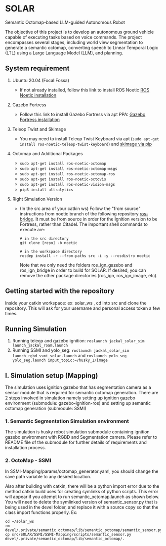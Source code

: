 # SOLAR
Semantic Octomap-based LLM-guided Autonomous Robot

The objective of this project is to develop an autonomous ground vehicle capable of executing tasks based on voice commands. The project encompasses several stages, including world view segmentation to generate a semantic octomap, converting speech to Linear Temporal Logic (LTL) using a Large Language Model (LLM), and planning.

## System requirement
1. Ubuntu 20.04 (Focal Fossa)
    - If not already installed, follow this link to install ROS Noetic [ROS Noetic installation](https://wiki.ros.org/noetic/Installation/Ubuntu)

2. Gazebo Fortress
    - Follow this link to install Gazebo Fortress via apt PPA: [Gazebo Fortress installation](https://gazebosim.org/docs/fortress/install_ubuntu)

3. Teleop Twist and Skimage
    - You may need to install Teleop Twist Keyboard via apt (`sudo apt-get install ros-noetic-teleop-twist-keyboard`) and [skimage via pip](https://scikit-image.org/docs/stable/user_guide/install.html#installation-via-pip-and-conda)

4.  Octomap and Additional Packages 
    - `sudo apt-get install ros-noetic-octomap`
    - `sudo apt-get install ros-noetic-octomap-msgs` 
    - `sudo apt-get install ros-noetic-octomap-ros`
    - `sudo apt-get install ros-noetic-octovis`
    - `sudo apt-get install ros-noetic-vision-msgs`
    - `pip3 install ultralytics`

5. Right Simulation Version
    - (In the src area of your catkin ws) Follow the "from source" instructions from noetic branch of the following repository [ros-bridge](https://github.com/gazebosim/ros_gz/tree/noetic). It must be from source in order for the Ignition version to be Fortress, rather than Citadel.
The important shell commands to execute are:
        ```
        # in the src directory
        git clone [repo] -b noetic
        
        # in the workspace directory
        rosdep install -r --from-paths src -i -y --rosdistro noetic
        ```
       Note that we only need the folders ros_ign_gazebo and ros_ign_bridge in order to build for SOLAR. If desired, you can remove the other package directories (ros_ign, ros_ign_image, etc).

## Getting started with the repository

Inside your catkin workspace: ex: solar_ws , cd into src and clone the repository. 
This will ask for your username and personal access token a few times. 

## Running Simulation
1. Running teleop and gazebo ignition: `roslaunch jackal_solar_sim launch_jackal_roam.launch`
2. Running SSMI and yolo_seg: `roslaunch jackal_solar_sim launch_rgbd_ssmi_solar.launch` and `roslaunch yolo_seg yolo_seg.launch input_topic:=/husky_1/image`

## I. Simulation setup (Mapping)
The simulation uses ignition gazebo that has segmentation camera as a sensor module that is required for semantic octomap generation. There are 2 steps involved in simulation namely setting up ignition gazebo environment (submodule: gazebo-ignition-ros) and setting up semantic octomap generation (submodule: SSMI)

### 1. Semantic Segmentation Simulation environment
The simulation is husky robot simulation submodule containing ignition gazebo environment with RGBD and Segmentation camera. Please refer to README file of the submodule for further details of requirements and installation process.

### 2. OctoMap - SSMI

In SSMI-Mapping/params/octomap_generator.yaml, you should change the save path variable to any desired location.

Also after building with catkin, there will be a python import error due to the method catkin build uses for creating symlinks of python scripts. This error will appear if you attempt to run semantic_octomap.launch as shown below.
You will need to delete the symlinked version of semantic_sensor.py that is being used in the devel folder, and replace it with a source copy so that the class import functions properly.
Ex:
```
cd ~/solar_ws
rm devel/.private/semantic_octomap/lib/semantic_octomap/semantic_sensor.py
cp src/SOLAR/SSMI/SSMI-Mapping/scripts/semantic_sensor.py devel/.private/semantic_octomap/lib/semantic_octomap/.
```


<!-- ### Run the rosnodes
1. Terminal 1: build and launch the simulation node
```
cd ~/solar_ws
source /opt/ros/noetic/setup.bash
catkin build
source devel/setup.bash
source src/SOLAR/jackal_solar_sim/scripts/set_env_variables.sh
roslaunch jackal_solar_sim launch_jackal_solar.launch
```

2. Terminal 2: launch the semantic octomap node
```
cd ~/solar_ws
source /opt/ros/noetic/setup.bash
source devel/setup.bash
roslaunch semantic_octomap semantic_octomap.launch
```

 <div style="display: flex; justify-content: center;">
  <img src="gifs/sim1.gif" width="400" alt="Tracking 1" style="margin-right: 20px;">
  <img src="gifs/sim2.gif" width="400" alt="Tracking 2">
</div>
 -->
